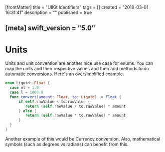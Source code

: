 [frontMatter]
title = "UIKit Identifiers"
tags = []
created = "2019-03-01 16:31:41"
description = ""
published = true

[meta]
swift_version = "5.0"
---

# Units

Units and unit conversion are another nice use case for enums. You can
map the units and their respective values and then add methods to do
automatic conversions. Here\'s an oversimplified example.

``` Swift
enum Liquid: Float {
  case ml = 1.0
  case l = 1000.0
  func convert(amount: Float, to: Liquid) -> Float {
      if self.rawValue < to.rawValue {
         return (self.rawValue / to.rawValue) * amount
      } else {
         return (self.rawValue * to.rawValue) * amount
      }
  }
}
```

Another example of this would be Currency conversion. Also, mathematical
symbols (such as degrees vs radians) can benefit from this.
